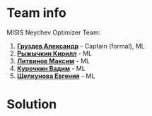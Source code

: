 # Team info 

MISIS Neychev Optimizer Team: 

1) [**Груздев Александр**](https://github.com/gruzdev-as) - Captain (formal), ML
2) [**Рыжычкин Кирилл**](https://github.com/l1ghtsource) - ML
3) [**Литвинов Максим**](https://github.com/maksimlitvinov39kg) - ML 
4) [**Курочкин Вадим**](https://github.com/Vadimbuildercxx) - ML
5) [**Щелкунова Евгения**](https://github.com/jenyanya) - ML  

# Solution 
